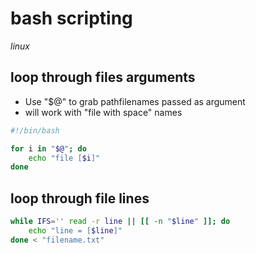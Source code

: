 # bash scripting

*linux*

## loop through files arguments

- Use "$@" to grab pathfilenames passed as argument
- will work with "file with space" names

```sh
#!/bin/bash

for i in "$@"; do
	echo "file [$i]"
done
```

## loop through file lines

```sh
while IFS='' read -r line || [[ -n "$line" ]]; do
    echo "line = [$line]"    
done < "filename.txt"
```
